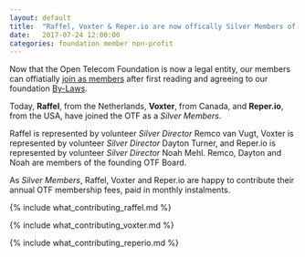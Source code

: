 ```yaml
---
layout: default
title:  "Raffel, Voxter & Reper.io are now offically Silver Members of the OTF!"
date:   2017-07-24 12:00:00
categories: foundation member non-profit
---
```


Now that the Open Telecom Foundation is now a legal entity, our members can offiatially [join as members](/new_member_join.html) after first reading and agreeing to our foundation [By-Laws](/bylaws.html).

Today, **Raffel**, from the Netherlands, **Voxter**, from Canada, and **Reper.io**, from the USA, have joined the OTF as a _Silver Members_.  

Raffel is represented by volunteer _Silver Director_ Remco van Vugt, Voxter is represented by volunteer _Silver Director_ Dayton Turner, and Reper.io is represented by volunteer _Silver Director_ Noah Mehl. Remco, Dayton and Noah are members of the founding OTF Board. 

As _Silver Members_, Raffel, Voxter and Reper.io are happy to contribute their annual OTF membership fees, paid in monthly instalments. 


{% include what_contributing_raffel.md %}


{% include what_contributing_voxter.md %}


{% include what_contributing_reperio.md %}
